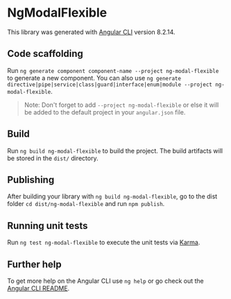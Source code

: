# NgModalFlexible

This library was generated with [Angular CLI](https://github.com/angular/angular-cli) version 8.2.14.

## Code scaffolding

Run `ng generate component component-name --project ng-modal-flexible` to generate a new component. You can also use `ng generate directive|pipe|service|class|guard|interface|enum|module --project ng-modal-flexible`.
> Note: Don't forget to add `--project ng-modal-flexible` or else it will be added to the default project in your `angular.json` file. 

## Build

Run `ng build ng-modal-flexible` to build the project. The build artifacts will be stored in the `dist/` directory.

## Publishing

After building your library with `ng build ng-modal-flexible`, go to the dist folder `cd dist/ng-modal-flexible` and run `npm publish`.

## Running unit tests

Run `ng test ng-modal-flexible` to execute the unit tests via [Karma](https://karma-runner.github.io).

## Further help

To get more help on the Angular CLI use `ng help` or go check out the [Angular CLI README](https://github.com/angular/angular-cli/blob/master/README.md).
